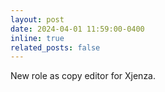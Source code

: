```yaml
---
layout: post
date: 2024-04-01 11:59:00-0400
inline: true
related_posts: false
---
```


New role as copy editor for Xjenza.
